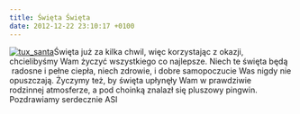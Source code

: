 ```yaml
---
title: Święta Święta
date: 2012-12-22 23:10:17 +0100
---
```

[![](http://www.asi.pwr.wroc.pl/wp-content/uploads/2012/12/tux_santa-300x300.jpg "tux\_santa")](http://www.asi.pwr.wroc.pl/wp-content/uploads/2012/12/tux_santa.jpg)Święta już za kilka chwil, więc korzystając z okazji, chcielibyśmy Wam życzyć wszystkiego co najlepsze. Niech te święta będą &nbsp;radosne i pełne ciepła, niech zdrowie, i dobre samopoczucie Was nigdy nie opuszczają. Życzymy też, by święta upłynęły Wam w prawdziwie rodzinnej&nbsp;atmosferze, a pod choinką znalazł się pluszowy pingwin. Pozdrawiamy serdecznie ASI